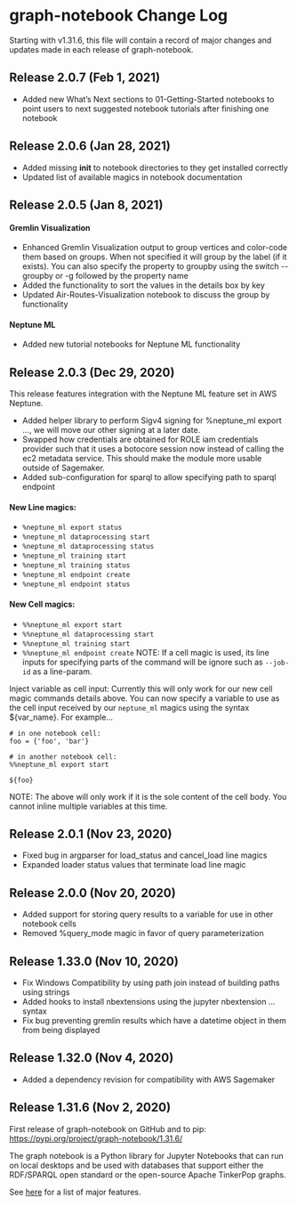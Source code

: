 # graph-notebook Change Log

Starting with v1.31.6, this file will contain a record of major changes and updates made in each release of graph-notebook.


## Release 2.0.7 (Feb 1, 2021)

- Added new What’s Next sections to 01-Getting-Started notebooks to point users to next suggested notebook tutorials after finishing one notebook

## Release 2.0.6 (Jan 28, 2021)

- Added missing __init__ to notebook directories to they get installed correctly
- Updated list of available magics in notebook documentation

## Release 2.0.5 (Jan 8, 2021)

#### Gremlin Visualization
- Enhanced Gremlin Visualization output to group vertices and color-code them based on groups. When not specified it will group by the label (if it exists). You can also specify the property to groupby using the switch --groupby or -g followed by the property name
- Added the functionality to sort the values in the details box by key
- Updated Air-Routes-Visualization notebook to discuss the group by functionality
#### Neptune ML
- Added new tutorial notebooks for Neptune ML functionality

## Release 2.0.3 (Dec 29, 2020)

This release features integration with the Neptune ML feature set in AWS Neptune.

- Added helper library to perform Sigv4 signing for %neptune_ml export ..., we will move our other signing at a later date.
- Swapped how credentials are obtained for ROLE iam credentials provider such that it uses a botocore session now instead of calling the ec2 metadata service. This should make the module more usable outside of Sagemaker.
- Added sub-configuration for sparql to allow specifying path to sparql endpoint

#### New Line magics:

- `%neptune_ml export status`
- `%neptune_ml dataprocessing start`
- `%neptune_ml dataprocessing status`
- `%neptune_ml training start`
- `%neptune_ml training status`
- `%neptune_ml endpoint create`
- `%neptune_ml endpoint status`

#### New Cell magics:

- `%%neptune_ml export start`
- `%%neptune_ml dataprocessing start`
- `%%neptune_ml training start`
- `%%neptune_ml endpoint create`
NOTE: If a cell magic is used, its line inputs for specifying parts of the command will be ignore such as `--job-id` as a line-param.

Inject variable as cell input:
Currently this will only work for our new cell magic commands details above. You can now specify a variable to use as the cell input received by our `neptune_ml` magics using the syntax ${var_name}. For example...

```
# in one notebook cell:
foo = {'foo', 'bar'}

# in another notebook cell:
%%neptune_ml export start

${foo}
```

NOTE: The above will only work if it is the sole content of the cell body. You cannot inline multiple variables at this time.

## Release 2.0.1 (Nov 23, 2020)

- Fixed bug in argparser for load_status and cancel_load line magics
- Expanded loader status values that terminate load line magic

## Release 2.0.0 (Nov 20, 2020)

- Added support for storing query results to a variable for use in other notebook cells
- Removed %query_mode magic in favor of query parameterization

## Release 1.33.0 (Nov 10, 2020)

- Fix Windows Compatibility by using path join instead of building paths using strings
- Added hooks to install nbextensions using the jupyter nbextension ... syntax
- Fix bug preventing gremlin results which have a datetime object in them from being displayed

## Release 1.32.0 (Nov 4, 2020)

- Added a dependency revision for compatibility with AWS Sagemaker

## Release 1.31.6 (Nov 2, 2020)

First release of graph-notebook on GitHub and to pip: https://pypi.org/project/graph-notebook/1.31.6/

The graph notebook is a Python library for Jupyter Notebooks that can run on local desktops and be used with databases that support either the RDF/SPARQL open standard or the open-source Apache TinkerPop graphs. 

See [here](https://github.com/aws/graph-notebook#features) for a list of major features.
